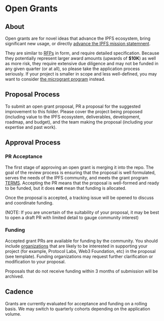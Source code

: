 # Open Grants

## About
Open grants are for novel ideas that advance the IPFS ecosystem, bring significant new usage, or directly [advance the IPFS mission statemnent](https://github.com/ipfs/roadmap#ipfs-mission-statement).

They are similar to [RFPs](../rpfs) in form, and require detailed specification. Because they potentially represent larger award amounts (upwards of **$10K**) as well as more risk, they require extensive due diligence and may not be funded in any given quarter (or at all), so please take the application process seriously. If your project is smaller in scope and less well-defined, you may want to consider [the microgrant program](../MICROGRANTS.md) instead.

## Proposal Process
To submit an open grant proposal, PR a proposal for the suggested improvement to this folder. Please cover the project being proposed (including value to the IPFS ecosystem, deliverables, development, roadmap, and budget), and the team making the proposal (including your expertise and past work).

## Approval Process
### PR Acceptance
The first stage of approving an open grant is merging it into the repo. The goal of the review process is ensuring that the proposal is well formulated, serves the needs of the IPFS community, and meets the grant program [TERMS](../TERMS.md). Accepting the PR means that the proposal is well-formed and ready to be funded, but it does **not** mean that funding is allocated.

Once the proposal is accepted, a tracking issue will be opened to discuss and coordinate funding.

(NOTE: If you are uncertain of the suitability of your proposal, it may be best to open a draft PR with limited detail to gauge community interest)

### Funding
Accepted grant PRs are available for funding by the community. You should include [organizations](../FUNDING.md) that are likely to be interested in supporting your project (for example, Protocol Labs, Web3 Foundation, etc) in the proposal (see template). Funding organizations may request further clarification or modification to your proposal.

Proposals that do not receive funding within 3 months of submission will be archived.

## Cadence
Grants are currently evaluated for acceptance and funding on a rolling basis. We may switch to quarterly cohorts depending on the application volume.
